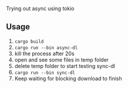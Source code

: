 Trying out async using tokio

## Usage

1. ```cargo build```
2. ```cargo run --bin async-dl```
3. kill the process after 20s
4. open and see some files in temp folder
5. delete temp folder to start testing sync-dl
6. ```cargo run --bin sync-dl```
7. Keep waiting for blocking download to finish
